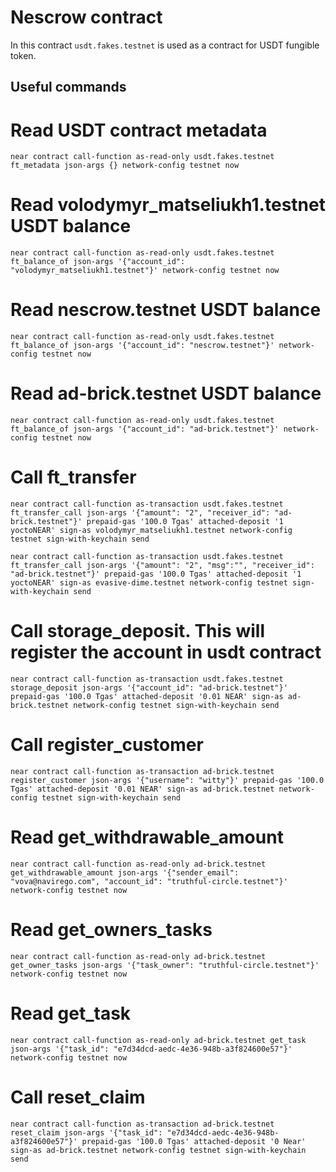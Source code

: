 # Nescrow contract

In this contract `usdt.fakes.testnet` is used as a contract for USDT fungible token.

## Useful commands

# Read USDT contract metadata

`near contract call-function as-read-only usdt.fakes.testnet ft_metadata json-args {} network-config testnet now`

# Read volodymyr_matseliukh1.testnet USDT balance

`near contract call-function as-read-only usdt.fakes.testnet ft_balance_of json-args '{"account_id": "volodymyr_matseliukh1.testnet"}' network-config testnet now`

# Read nescrow.testnet USDT balance

`near contract call-function as-read-only usdt.fakes.testnet ft_balance_of json-args '{"account_id": "nescrow.testnet"}' network-config testnet now`

# Read ad-brick.testnet USDT balance

`near contract call-function as-read-only usdt.fakes.testnet ft_balance_of json-args '{"account_id": "ad-brick.testnet"}' network-config testnet now`

# Call ft_transfer

`near contract call-function as-transaction usdt.fakes.testnet ft_transfer_call json-args '{"amount": "2", "receiver_id": "ad-brick.testnet"}' prepaid-gas '100.0 Tgas' attached-deposit '1 yoctoNEAR' sign-as volodymyr_matseliukh1.testnet network-config testnet sign-with-keychain send`

`near contract call-function as-transaction usdt.fakes.testnet ft_transfer_call json-args '{"amount": "2", "msg":"", "receiver_id": "ad-brick.testnet"}' prepaid-gas '100.0 Tgas' attached-deposit '1 yoctoNEAR' sign-as evasive-dime.testnet network-config testnet sign-with-keychain send`

# Call storage_deposit. This will register the account in usdt contract

`near contract call-function as-transaction usdt.fakes.testnet storage_deposit json-args '{"account_id": "ad-brick.testnet"}' prepaid-gas '100.0 Tgas' attached-deposit '0.01 NEAR' sign-as ad-brick.testnet network-config testnet sign-with-keychain send`

# Call register_customer

`near contract call-function as-transaction ad-brick.testnet register_customer json-args '{"username": "witty"}' prepaid-gas '100.0 Tgas' attached-deposit '0.01 NEAR' sign-as ad-brick.testnet network-config testnet sign-with-keychain send`

# Read get_withdrawable_amount

`near contract call-function as-read-only ad-brick.testnet get_withdrawable_amount json-args '{"sender_email": "vova@navirego.com", "account_id": "truthful-circle.testnet"}' network-config testnet now`

# Read get_owners_tasks

`near contract call-function as-read-only ad-brick.testnet get_owner_tasks json-args '{"task_owner": "truthful-circle.testnet"}' network-config testnet now`

# Read get_task

`near contract call-function as-read-only ad-brick.testnet get_task json-args '{"task_id": "e7d34dcd-aedc-4e36-948b-a3f824600e57"}' network-config testnet now`

# Call reset_claim

`near contract call-function as-transaction ad-brick.testnet reset_claim json-args '{"task_id": "e7d34dcd-aedc-4e36-948b-a3f824600e57"}' prepaid-gas '100.0 Tgas' attached-deposit '0 Near' sign-as ad-brick.testnet network-config testnet sign-with-keychain send`